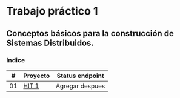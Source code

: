 # Trabajo práctico 1

## Conceptos básicos para la construcción de Sistemas Distribuidos.

### Indice

|  #  | Proyecto                                                             | Status endpoint |
| :-: | -------------------------------------------------------------------- | --------------- |
| 01  | [HIT 1](https://github.com/Fedesin/Sdypp-2024/tree/main/TP1/ej1)<br> | Agregar despues |

